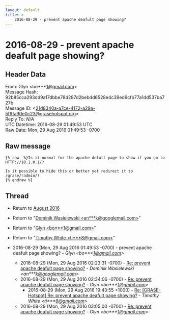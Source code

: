 ```yaml
---
layout: default
title: >
    2016-08-29 - prevent apache deafult page showing?
---
```


# 2016-08-29 - prevent apache deafult page showing?

## Header Data

From: Glyn \<bo***1@gmail.com\><br>
Message Hash: 92b85cca293dd9a17dbbe78d287d2bebdd6528e4c39ed9cfb77a1dd537ba727b<br>
Message ID: \<21d8340a-a7ce-4172-a29a-5f9fa90e0c23@grasehotspot.org\><br>
Reply To: _N/A_<br>
UTC Datetime: 2016-08-29 01:49:53 UTC<br>
Raw Date: Mon, 29 Aug 2016 01:49:53 -0700<br>

## Raw message

```
{% raw  %}Is it normal for the apache defult page to show if you go to 
HTTP://10.1.0.1/?

Is it possible to hide this or better yet redirect it to /grase/radmin/?
{% endraw %}
```

## Thread

+ Return to [August 2016](/archive/2016/08)

+ Return to "[Dominik Wasielewski <an***k<span>@</span>googlemail.com>](/authors/an___k_at_googlemail_com)"
+ Return to "[Glyn <bo***1<span>@</span>gmail.com>](/authors/bo___1_at_gmail_com)"
+ Return to "[Timothy White <ti***8<span>@</span>gmail.com>](/authors/ti___8_at_gmail_com)"

+ 2016-08-29 (Mon, 29 Aug 2016 01:49:53 -0700) - prevent apache deafult page showing? - _Glyn \<bo***1@gmail.com\>_
  + 2016-08-29 (Mon, 29 Aug 2016 02:23:31 -0700) - [Re: prevent apache deafult page showing?](/archive/2016/08/eea9d2d42984d33a9542d70cc34f62fb1741a16661856137d3b51b88251b80fa) - _Dominik Wasielewski \<an***k@googlemail.com\>_
  + 2016-08-29 (Mon, 29 Aug 2016 02:34:06 -0700) - [Re: prevent apache deafult page showing?](/archive/2016/08/9eadea6ddbea7646e5e49f17db314ac84166d87ea31d5d20cfefc3aa5a7076ab) - _Glyn \<bo***1@gmail.com\>_
    + 2016-08-29 (Mon, 29 Aug 2016 19:43:55 +1000) - [Re: [GRASE-Hotspot] Re: prevent apache deafult page showing?](/archive/2016/08/e93d9d92b34f88fdd69c0702fac1f29d5fd9b0c528b5b752057417669c0f50c1) - _Timothy White \<ti***8@gmail.com\>_
  + 2016-08-29 (Mon, 29 Aug 2016 03:05:00 -0700) - [Re: prevent apache deafult page showing?](/archive/2016/08/5cb57b2c268138fa12aade6a7f5446d74bcbc8104558eea32c29d2ce5d6907de) - _Glyn \<bo***1@gmail.com\>_

